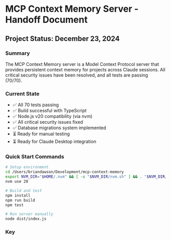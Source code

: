 # MCP Context Memory Server - Handoff Document

## Project Status: December 23, 2024

### Summary
The MCP Context Memory server is a Model Context Protocol server that provides persistent context memory for projects across Claude sessions. All critical security issues have been resolved, and all tests are passing (70/70).

### Current State
- ✅ All 70 tests passing
- ✅ Build successful with TypeScript
- ✅ Node.js v20 compatibility (via nvm)
- ✅ All critical security issues fixed
- ✅ Database migrations system implemented
- ⏳ Ready for manual testing
- ⏳ Ready for Claude Desktop integration

### Quick Start Commands
```bash
# Setup environment
cd /Users/briandawson/Development/mcp-context-memory
export NVM_DIR="$HOME/.nvm" && [ -s "$NVM_DIR/nvm.sh" ] && . "$NVM_DIR/nvm.sh"
nvm use 20

# Build and test
npm install
npm run build
npm test

# Run server manually
node dist/index.js
```

### Key